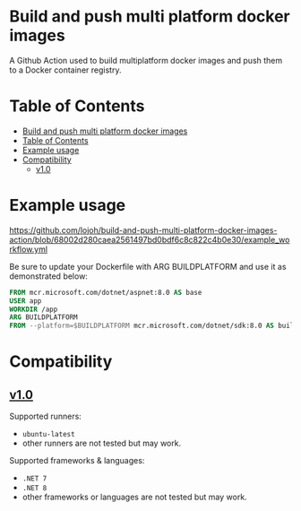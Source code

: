 # Build and push multi platform docker images

A Github Action used to build multiplatform docker images and push them to a Docker container registry.

# Table of Contents

- [Build and push multi platform docker images](#build-and-push-multi-platform-docker-images)
- [Table of Contents](#table-of-contents)
- [Example usage](#example-usage)
- [Compatibility](#compatibility)
  - [v1.0](#v10)

# Example usage

https://github.com/lojoh/build-and-push-multi-platform-docker-images-action/blob/68002d280caea2561497bd0bdf6c8c822c4b0e30/example_workflow.yml

Be sure to update your Dockerfile with ARG BUILDPLATFORM and use it as demonstrated below:

```Dockerfile
FROM mcr.microsoft.com/dotnet/aspnet:8.0 AS base
USER app
WORKDIR /app
ARG BUILDPLATFORM
FROM --platform=$BUILDPLATFORM mcr.microsoft.com/dotnet/sdk:8.0 AS build
```

# Compatibility

## [v1.0](https://github.com/lojoh/gh-action-build-and-push-multi-platform-docker-images/releases/tag/1.0)

Supported runners:

- `ubuntu-latest`
- other runners are not tested but may work.

Supported frameworks & languages:

- `.NET 7`
- `.NET 8`
- other frameworks or languages are not tested but may work.
